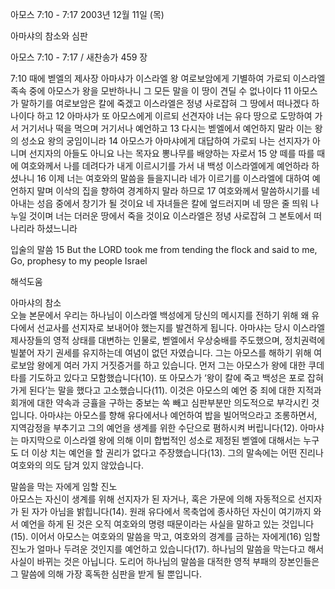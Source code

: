 아모스 7:10 - 7:17 
2003년 12월 11일 (목)

아마샤의 참소와 심판



아모스 7:10 - 7:17 / 새찬송가 459 장


7:10 때에 벧엘의 제사장 아마샤가 이스라엘 왕 여로보암에게 기별하여 가로되 이스라엘 족속 중에 아모스가 왕을 모반하나니 그 모든 말을 이 땅이 견딜 수 없나이다 
11 아모스가 말하기를 여로보암은 칼에 죽겠고 이스라엘은 정녕 사로잡혀 그 땅에서 떠나겠다 하나이다 하고 
12 아마샤가 또 아모스에게 이르되 선견자야 너는 유다 땅으로 도망하여 가서 거기서나 떡을 먹으며 거기서나 예언하고 
13 다시는 벧엘에서 예언하지 말라 이는 왕의 성소요 왕의 궁임이니라 
14 아모스가 아마샤에게 대답하여 가로되 나는 선지자가 아니며 선지자의 아들도 아니요 나는 목자요 뽕나무를 배양하는 자로서 
15 양 떼를 따를 때에 여호와께서 나를 데려다가 내게 이르시기를 가서 내 백성 이스라엘에게 예언하라 하셨나니 
16 이제 너는 여호와의 말씀을 들을지니라 네가 이르기를 이스라엘에 대하여 예언하지 말며 이삭의 집을 향하여 경계하지 말라 하므로 
17 여호와께서 말씀하시기를 네 아내는 성읍 중에서 창기가 될 것이요 네 자녀들은 칼에 엎드러지며 네 땅은 줄 띄워 나누일 것이며 너는 더러운 땅에서 죽을 것이요 이스라엘은 정녕 사로잡혀 그 본토에서 떠나리라 하셨느니라 

입술의 말씀 
15 But the LORD took me from tending the flock and said to me, Go, prophesy to my people Israel

해석도움





아마샤의 참소  
오늘 본문에서 우리는 하나님이 이스라엘 백성에게 당신의 메시지를 전하기 위해 왜 유다에서 선교사를 선지자로 보내어야 했는지를 발견하게 됩니다. 아마샤는 당시 이스라엘 제사장들의 영적 상태를 대변하는 인물로, 벧엘에서 우상숭배를 주도했으며, 정치권력에 빌붙어 자기 권세를 유지하는데 여념이 없던 자였습니다. 그는 아모스를 해하기 위해 여로보암 왕에게 여러 가지 거짓증거를 하고 있습니다. 먼저 그는 아모스가 왕에 대한 쿠데타를 기도하고 있다고 모함했습니다(10). 또 아모스가 ‘왕이 칼에 죽고 백성은 포로 잡혀 가게 된다’는 말을 했다고 고소했습니다(11). 이것은 아모스의 예언 중 죄에 대한 지적과 회개에 대한 약속과 긍휼을 구하는 중보는 쏙 빼고 심판부분만 의도적으로 부각시킨 것입니다. 아마샤는 아모스를 향해 유다에서나 예언하여 밥을 빌어먹으라고 조롱하면서, 지역감정을 부추기고 그의 예언을 생계를 위한 수단으로 폄하시켜 버립니다(12). 아마샤는 마지막으로 이스라엘 왕에 의해 이미 합법적인 성소로 제정된 벧엘에 대해서는 누구도 더 이상 치는 예언을 할 권리가 없다고 주장했습니다(13). 그의 말속에는 어떤 진리나 여호와의 의도 담겨 있지 않았습니다. 

말씀을 막는 자에게 임할 진노  
아모스는 자신이 생계를 위해 선지자가 된 자거나, 혹은 가문에 의해 자동적으로 선지자가 된 자가 아님을 밝힙니다(14). 원래 유다에서 목축업에 종사하던 자신이 여기까지 와서 예언을 하게 된 것은 오직 여호와의 명령 때문이라는 사실을 말하고 있는 것입니다(15). 이어서 아모스는 여호와의 말씀을 막고, 여호와의 경계를 금하는 자에게(16) 임할 진노가 얼마나 두려운 것인지를 예언하고 있습니다(17). 하나님의 말씀을 막는다고 해서 사실이 바뀌는 것은 아닙니다. 도리어 하나님의 말씀을 대적한 영적 부패의 장본인들은 그 말씀에 의해 가장 혹독한 심판을 받게 될 뿐입니다.